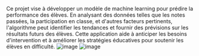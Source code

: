 Ce projet vise à développer un modèle de machine learning pour prédire la performance des élèves. En analysant des données telles que les notes passées, 
la participation en classe, et d'autres facteurs pertinents, l'algorithme peut identifier les tendances et fournir des prévisions sur les résultats futurs des élèves. Cette application aide à anticiper les besoins d'intervention et à améliorer les stratégies éducatives pour soutenir les élèves en difficulté.
![image](https://github.com/TahaManna07/Students-Performance-Prediction/assets/43857744/c27fe240-09de-43ea-a8df-2e55f32da2c4)
![image](https://github.com/TahaManna07/Students-Performance-Prediction/assets/43857744/e7be9190-8070-4919-9f52-819c3b2eeca1)
